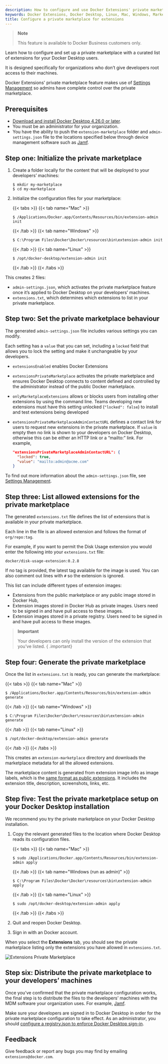 ```yaml
---
description: How to configure and use Docker Extensions' private marketplace
keywords: Docker Extensions, Docker Desktop, Linux, Mac, Windows, Marketplace, marketplace
title: Configure a private marketplace for extensions
---
```


> **Note**
>
> This feature is available to Docker Business customers only.


Learn how to configure and set up a private marketplace with a curated list of extensions for your Docker Desktop users.

It is designed specifically for organizations who don’t give developers root access to their machines.

Docker Extensions' private marketplace feature makes use of [Settings Management](../hardened-desktop/settings-management/_index.md) so admins have complete control over the private marketplace.

## Prerequisites

- [Download and install Docker Desktop 4.26.0 or later](https://docs.docker.com/desktop/release-notes/).
- You must be an administrator for your organization.
- You have the ability to push the `extension-marketplace` folder and `admin-settings.json` file to the locations specified below through device management software such as [Jamf](https://www.jamf.com/).

## Step one: Initialize the private marketplace

1. Create a folder locally for the content that will be deployed to your developers’ machines:

   ```console
   $ mkdir my-marketplace
   $ cd my-marketplace
   ```

2. Initialize the configuration files for your marketplace:

   {{< tabs >}}
   {{< tab name="Mac" >}}

   ```console
   $ /Applications/Docker.app/Contents/Resources/bin/extension-admin init
   ```

   {{< /tab >}}
   {{< tab name="Windows" >}}

   ```console
   $ C:\Program Files\Docker\Docker\resources\bin\extension-admin init
   ```

   {{< /tab >}}
   {{< tab name="Linux" >}}

   ```console
   $ /opt/docker-desktop/extension-admin init
   ```

   {{< /tab >}}
   {{< /tabs >}}

This creates 2 files:

- `admin-settings.json`, which activates the private marketplace feature once it’s applied to Docker Desktop on your developers’ machines.
- `extensions.txt`, which determines which extensions to list in your private marketplace.

## Step two: Set the private marketplace behaviour

The generated `admin-settings.json` file includes various settings you can modify.

Each setting has a `value` that you can set, including a `locked` field that allows you to lock the setting and make it unchangeable by your developers.

- `extensionsEnabled` enables Docker Extensions
- `extensionsPrivateMarketplace` activates the private marketplace and ensures Docker Desktop connects to content defined and controlled by the administrator instead of the public Docker marketplace.
- `onlyMarketplaceExtensions` allows or blocks users from installing other extensions by using the command line. Teams developing new extensions must have this setting unlocked (`"locked": false`) to install and test extensions being developed
- `extensionsPrivateMarketplaceAdminContactURL` defines a contact link for users to request new extensions in the private marketplace. If `value` is empty then no link is shown to your developers on Docker Desktop, otherwise this can be either an HTTP link or a “mailto:” link. For example,

  ```json
  "extensionsPrivateMarketplaceAdminContactURL": {
    "locked": true,
    "value": "mailto:admin@acme.com"
  }
  ```

To find out more information about the `admin-settings.json` file, see [Settings Management](../hardened-desktop/settings-management/_index.md).

## Step three: List allowed extensions for the private marketplace

The generated `extensions.txt` file defines the list of extensions that is available in your private marketplace.

Each line in the file is an allowed extension and follows the format of `org/repo:tag`.

For example, if you want to permit the Disk Usage extension you would enter the following into your `extensions.txt` file:

```console
docker/disk-usage-extension:0.2.8
```

If no tag is provided, the latest tag available for the image is used. You can also comment out lines with `#` so the extension is ignored.

This list can include different types of extension images: 
 
- Extensions from the public marketplace or any public image stored in Docker Hub,
- Extension images stored in Docker Hub as private images. Users need to be signed in and have pull access to these images.
- Extension images stored in a private registry. Users need to be signed in and have pull access to these images.
 
> **Important**
> 
> Your developers can only install the version of the extension that you’ve listed.
{ .important}

## Step four: Generate the private marketplace

Once the list in `extensions.txt` is ready, you can generate the marketplace:

{{< tabs >}}
{{< tab name="Mac" >}}

```console
$ /Applications/Docker.app/Contents/Resources/bin/extension-admin generate
```

{{< /tab >}}
{{< tab name="Windows" >}}

```console
$ C:\Program Files\Docker\Docker\resources\bin\extension-admin generate
```

{{< /tab >}}
{{< tab name="Linux" >}}

```console
$ /opt/docker-desktop/extension-admin generate
```

{{< /tab >}}
{{< /tabs >}}

This creates an `extension-marketplace` directory and downloads the marketplace metadata for all the allowed extensions.

The marketplace content is generated from extension image info as image labels, which is the [same format as public extensions](../extensions-sdk/extensions/labels.md). It includes the extension title, description, screenshots, links, etc. 

## Step five: Test the private marketplace setup on your Docker Desktop installation

We recommend you try the private marketplace on your Docker Desktop installation.

1. Copy the relevant generated files to the location where Docker Desktop reads its configuration files.

   {{< tabs >}}
   {{< tab name="Mac" >}}

   ```console
   $ sudo /Applications/Docker.app/Contents/Resources/bin/extension-admin apply
   ```

   {{< /tab >}}
   {{< tab name="Windows (run as admin)" >}}

   ```console
   $ C:\Program Files\Docker\Docker\resources\bin\extension-admin apply
   ```

   {{< /tab >}}
   {{< tab name="Linux" >}}

   ```console
   $ sudo /opt/docker-desktop/extension-admin apply
   ```

   {{< /tab >}}
   {{< /tabs >}}

2. Quit and reopen Docker Desktop. 
3. Sign in with an Docker account.

When you select the **Extensions** tab, you should see the private marketplace listing only the extensions you have allowed in `extensions.txt`.

![Extensions Private Marketplace](/assets/images/extensions-private-marketplace.webp)

## Step six: Distribute the private marketplace to your developers’ machines

Once you’ve confirmed that the private marketplace configuration works, the final step is to distribute the files to the developers’ machines with the MDM software your organization uses. For example, [Jamf](https://www.jamf.com/).

Make sure your developers are signed in to Docker Desktop in order for the private marketplace configuration to take effect. As an administrator, you should [configure a registry.json to enforce Docker Desktop sign-in](../../security/for-admins/configure-sign-in.md).

## Feedback

Give feedback or report any bugs you may find by emailing `extensions@docker.com`.